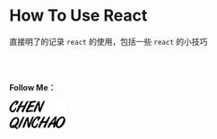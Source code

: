# How To Use React

直接明了的记录 `react` 的使用，包括一些 `react` 的小技巧

<br>
<br>

**Follow Me：**

[![chenqinchao](img/chenqinchao.png "Chenqinchao")](http://www.biuxbiu.design/?_blank)
